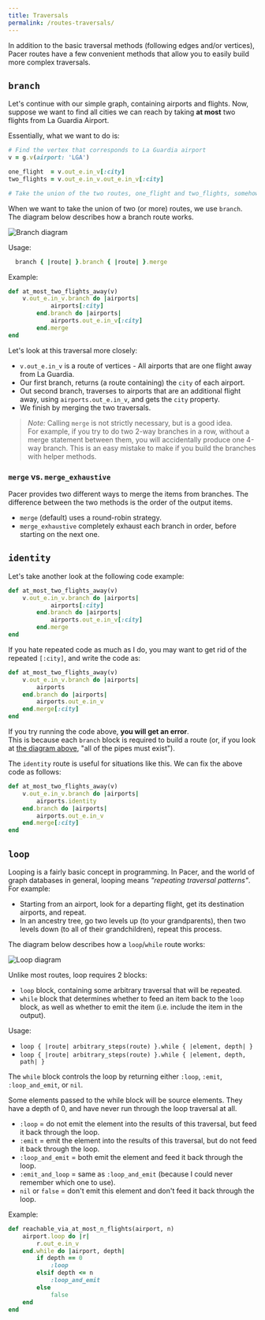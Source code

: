 ```yaml
---
title: Traversals
permalink: /routes-traversals/
---
```


In addition to the basic traversal methods (following edges and/or vertices), 
Pacer routes have a few convenient methods that allow you to easily build more complex traversals.


## `branch`

Let's continue with our simple graph, containing airports and flights.
Now, suppose we want to find all cities we can reach by taking __at most__ two flights from La Guardia Airport.    

Essentially, what we want to do is:

```ruby
# Find the vertex that corresponds to La Guardia airport
v = g.v(airport: 'LGA')

one_flight  = v.out_e.in_v[:city]
two_flights = v.out_e.in_v.out_e.in_v[:city]

# Take the union of the two routes, one_flight and two_flights, somehow ...
```
 
When we want to take the union of two (or more) routes, we use `branch`. 
The diagram below describes how a branch route works.


![Branch diagram]({{site.baseurl}}/images/branch_diagram.png) 

Usage:

```ruby
  branch { |route| }.branch { |route| }.merge
```

Example:

```ruby
def at_most_two_flights_away(v)
	v.out_e.in_v.branch do |airports| 
    	    airports[:city]
	    end.branch do |airports| 
	        airports.out_e.in_v[:city]
	    end.merge
end
```

Let's look at this traversal more closely:
 * `v.out_e.in_v` is a route of vertices - All airports that are one flight away from La Guardia.
 * Our first branch, returns (a route containing) the `city` of each airport.
 * Out second branch, traverses to airports that are an additional flight away, using `airports.out_e.in_v`, and gets the `city` property.
 * We finish by merging the two traversals.


  > _Note:_ Calling `merge` is not strictly necessary, but is a good idea.    
  > For example, if you try to do two 2-way branches in a row, without a merge statement between them, you will accidentally produce one 4-way branch. This is an easy mistake to make if you build the branches with helper methods.


### `merge` vs. `merge_exhaustive`

Pacer provides two different ways to merge the items from branches. The difference between the two methods is the order of the output items.

 * `merge` (default) uses a round-robin strategy.
 * `merge_exhaustive` completely exhaust each branch in order, before starting on the next one.


## `identity`

Let's take another look at the following code example:

```ruby
def at_most_two_flights_away(v)
	v.out_e.in_v.branch do |airports| 
    	    airports[:city]
	    end.branch do |airports| 
	        airports.out_e.in_v[:city]
	    end.merge
end
```

If you hate repeated code as much as I do, you may want to get rid of the repeated `[:city]`, and write the code as:


```ruby
def at_most_two_flights_away(v)
	v.out_e.in_v.branch do |airports| 
		airports
	end.branch do |airports| 
		airports.out_e.in_v
	end.merge[:city]
end
```

If you try running the code above, __you will get an error__.     
This is because each `branch` block is required to build a route (or, if you look at [the diagram above](#branch), "all of the pipes must exist").

The `identity` route is useful for situations like this. We can fix the above code as follows:


```ruby
def at_most_two_flights_away(v)
	v.out_e.in_v.branch do |airports| 
		airports.identity
	end.branch do |airports| 
		airports.out_e.in_v
	end.merge[:city]
end
```

## `loop`

Looping is a fairly basic concept in programming. In Pacer, and the world of graph databases in general, 
looping means _"repeating traversal patterns"_. For example:

 * Starting from an airport, look for a departing flight, get its destination airports, and repeat.
 * In an ancestry tree, go two levels up (to your grandparents), then two levels down (to all of their grandchildren), repeat this process.

The diagram below describes how a `loop`/`while` route works:

![Loop diagram]({{site.baseurl}}/images/loop_diagram.png) 


Unlike most routes, loop requires 2 blocks:

 * `loop` block, containing some arbitrary traversal that will be repeated. 
 * `while` block that determines whether to feed an item back to the `loop` block, as well as whether to emit the item (i.e. include the item in the output).

Usage:

- `loop { |route| arbitrary_steps(route) }.while { |element, depth| }`
- `loop { |route| arbitrary_steps(route) }.while { |element, depth, path| }`


The `while` block controls the loop by returning either `:loop`, `:emit`, `:loop_and_emit`, or `nil`.

Some elements passed to the while block will be source elements. They have a depth of 0, and have never run through the loop traversal at all.

- `:loop` = do not emit the element into the results of this traversal, but feed it back through the loop.
- `:emit` = emit the element into the results of this traversal, but do not feed it back through the loop.
- `:loop_and_emit` = both emit the element and feed it back through the loop.
- `:emit_and_loop` = same as `:loop_and_emit` (because I could never remember which one to use).
- `nil` or `false` = don't emit this element and don't feed it back through the loop.

Example:

```ruby
def reachable_via_at_most_n_flights(airport, n)
	airport.loop do |r| 
		r.out_e.in_v
	end.while do |airport, depth| 
		if depth == 0
			:loop
		elsif depth <= n
			:loop_and_emit
		else
			false
	end
end
```

